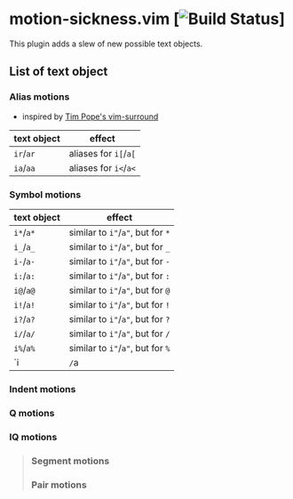 # motion-sickness.vim [![Build Status](https://travis-ci.org/hgiesel/vim-motion-sickness.svg?branch=master)]

This plugin adds a slew of new possible text objects.

## List of text object

### Alias motions

* inspired by [Tim Pope's vim-surround](https://github.com/tpope/vim-surround)

| text object  | effect                |
|--------------|-----------------------|
| `ir`/`ar`    | aliases for `i[`/`a[` |
| `ia`/`aa`    | aliases for `i<`/`a<` |

### Symbol motions

| text object  | effect                            |
|--------------|-----------------------------------|
| `i*`/`a*`    | similar to `i"`/`a"`, but for `*` |
| `i_`/`a_`    | similar to `i"`/`a"`, but for `_` |
| `i-`/`a-`    | similar to `i"`/`a"`, but for `-` |
| `i:`/`a:`    | similar to `i"`/`a"`, but for `:` |
| `i@`/`a@`    | similar to `i"`/`a"`, but for `@` |
| `i!`/`a!`    | similar to `i"`/`a"`, but for `!` |
| `i?`/`a?`    | similar to `i"`/`a"`, but for `?` |
| `i/`/`a/`    | similar to `i"`/`a"`, but for `/` |
| `i%`/`a%`    | similar to `i"`/`a"`, but for `%` |
| `i|`/`a|`    | similar to `i"`/`a"`, but for `|` |

### Indent motions

### Q motions

### IQ motions

> ### Segment motions
> ### Pair motions
